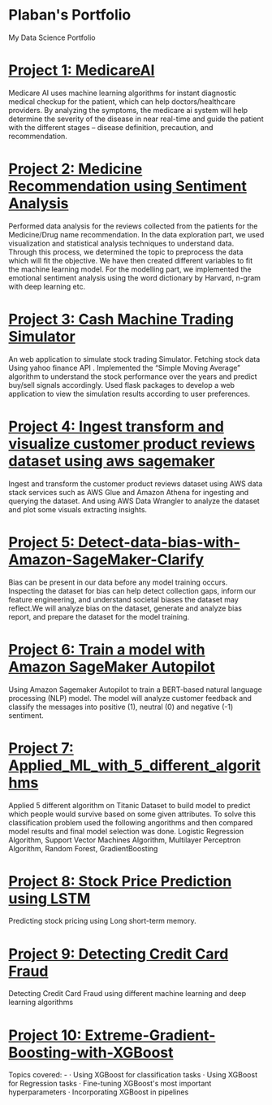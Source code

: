# Plaban's Portfolio
My Data Science Portfolio

# [Project 1: MedicareAI](https://github.com/plaban1407/Medicare-AI)
Medicare AI uses machine learning algorithms for instant diagnostic medical checkup for the patient, which can help doctors/healthcare providers. By analyzing the symptoms, the medicare ai system will help determine the severity of the disease in near real-time and guide the patient with the different stages – disease definition, precaution, and recommendation.

# [Project 2: Medicine Recommendation using Sentiment Analysis](https://github.com/plaban1407/Medicine-Recommendation-using-Sentiment-Analysis)
Performed data analysis for the reviews collected from the patients for the Medicine/Drug name recommendation. In the data exploration part, we used visualization and statistical analysis techniques to understand data. Through this process, we determined the topic to preprocess the data which will fit the objective. We have then created different variables to fit the machine learning model. For the modelling part, we implemented the emotional sentiment analysis using the word dictionary by Harvard, n-gram with deep learning etc.

# [Project 3: Cash Machine Trading Simulator](https://github.com/plaban1407/Cash-Machine-Trading-Simulator)
An web application to simulate stock trading Simulator. Fetching stock data Using yahoo finance API . Implemented the “Simple Moving Average” algorithm to understand the stock performance over the years and predict buy/sell signals accordingly. Used flask packages to develop a web application to view the simulation results according to user preferences.


# [Project 4: Ingest transform and visualize customer product reviews dataset using aws sagemaker](https://github.com/plaban1407/Ingest-transform-and-visualize-customer-product-reviews-dataset-using-aws-sagemaker)
Ingest and transform the customer product reviews dataset using AWS data stack services such as AWS Glue and Amazon Athena for ingesting and querying the dataset. And using AWS Data Wrangler to analyze the dataset and plot some visuals extracting insights.

# [Project 5: Detect-data-bias-with-Amazon-SageMaker-Clarify](https://github.com/plaban1407/Detect-data-bias-with-Amazon-SageMaker-Clarify)
Bias can be present in our data before any model training occurs. Inspecting the dataset for bias can help detect collection gaps, inform our feature engineering, and understand societal biases the dataset may reflect.We will analyze bias on the dataset, generate and analyze bias report, and prepare the dataset for the model training.

# [Project 6: Train a model with Amazon SageMaker Autopilot](https://github.com/plaban1407/Train-a-model-with-Amazon-SageMaker-Autopilot)
Using Amazon Sagemaker Autopilot to train a BERT-based natural language processing (NLP) model. The model will analyze customer feedback and classify the messages into positive (1), neutral (0) and negative (-1) sentiment.

# [Project 7: Applied_ML_with_5_different_algorithms](https://github.com/plaban1407/Applied_ML_with_5_different_algorithms)
Applied 5 different algorithm on Titanic Dataset to build model to predict which people would survive based on some given attributes.
To solve this classification problem used the following angorithms and then compared model results and final model selection was done.
  Logistic Regression Algorithm,
  Support Vector Machines Algorithm,
  Multilayer Perceptron Algorithm,
  Random Forest,
  GradientBoosting

# [Project 8: Stock Price Prediction using LSTM](https://github.com/plaban1407/Stock-Price-Prediction-using-LSTM)
Predicting stock pricing using Long short-term memory.

# [Project 9: Detecting Credit Card Fraud](https://github.com/plaban1407/Detecting_Credit_Card_Fraud)
Detecting Credit Card Fraud using different machine learning and deep learning algorithms

# [Project 10: Extreme-Gradient-Boosting-with-XGBoost](https://github.com/plaban1407/Extreme-Gradient-Boosting-with-XGBoost)
Topics covered: - 
· Using XGBoost for classification tasks 
· Using XGBoost for Regression tasks 
· Fine-tuning XGBoost's most important hyperparameters 
· Incorporating XGBoost in pipelines
